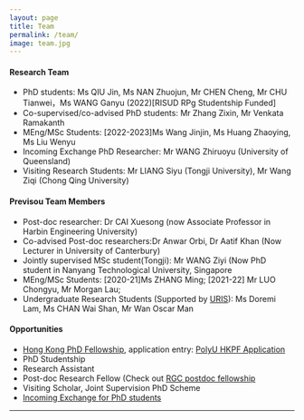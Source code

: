 ```yaml
---
layout: page
title: Team
permalink: /team/
image: team.jpg
---
```


#### Research Team
* PhD students: Ms QIU Jin, Ms NAN Zhuojun, Mr CHEN Cheng, Mr CHU Tianwei，Ms WANG Ganyu (2022)[RISUD RPg Studentship Funded]
* Co-supervised/co-advised PhD students: Mr Zhang Zixin, Mr Venkata Ramakanth 
* MEng/MSc Students: [2022-2023]Ms Wang Jinjin, Ms Huang Zhaoying, Ms Liu Wenyu
* Incoming Exchange PhD Researcher: Mr WANG Zhiruoyu (University of Queensland)
* Visiting Research Students: Mr LIANG Siyu (Tongji University), Mr Wang Ziqi (Chong Qing University)

#### Previsou Team Members
* Post-doc researcher: Dr CAI Xuesong (now Associate Professor in Harbin Engineering University)
* Co-advised Post-doc researchers:Dr Anwar Orbi, Dr Aatif Khan (Now Lecturer in University of Canterbury)
* Jointly supervised MSc student(Tongji): Mr WANG Ziyi (Now PhD student in Nanyang Technological University, Singapore
* MEng/MSc Students: [2020-21]Ms ZHANG Ming; [2021-22] Mr LUO Chongyu, Mr Morgan Lau;
* Undergraduate Research Students (Supported by [URIS](https://www.polyu.edu.hk/ous/uris/about-uris/)): Ms Doremi Lam, Ms CHAN Wai Shan, Mr Wan Oscar Man

#### Opportunities
* [Hong Kong PhD Fellowship](https://www.polyu.edu.hk/gs/hkpfs/what_is_the_fellowship.html), application entry: [PolyU HKPF Application](https://www.polyu.edu.hk/gs/hkpfs/how_to_apply.html)
* PhD Studentship
* Research Assistant
* Post-doc Research Fellow (Check out [RGC postdoc fellowship](https://www.ugc.edu.hk/eng/rgc/funding_opport/pdfs/)
* Visiting Scholar, Joint Supervision PhD Scheme
* [Incoming Exchange for PhD students](https://www.polyu.edu.hk/en/geo/exchange-and-study-abroad/incoming-students/)

***

